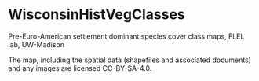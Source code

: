 # WisconsinHistVegClasses
Pre-Euro-American settlement dominant species cover class maps, FLEL lab, UW-Madison

The map, including the spatial data (shapefiles and associated documents) and any images are licensed CC-BY-SA-4.0. 
